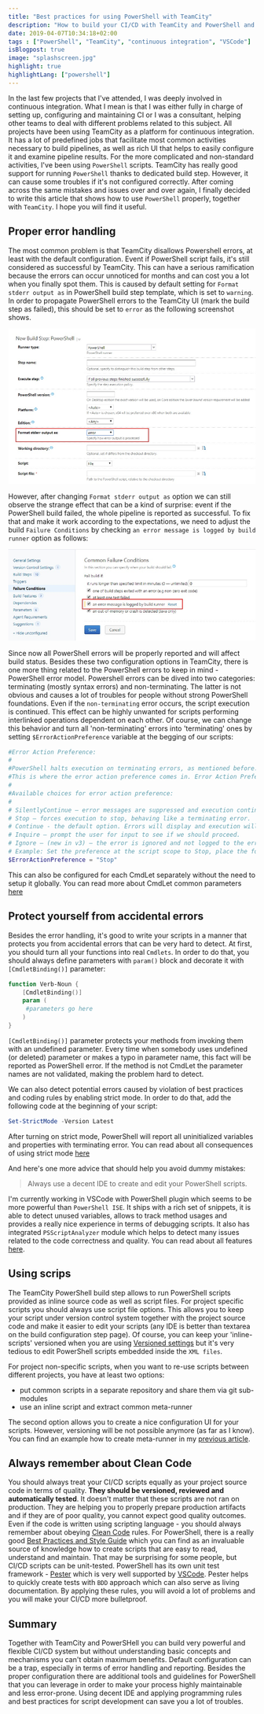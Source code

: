 ```yaml
---
title: "Best practices for using PowerShell with TeamCity"
description: "How to build your CI/CD with TeamCity and PowerShell and avoid common pitfalls."
date: 2019-04-07T10:34:18+02:00
tags : ["PowerShell", "TeamCity", "continuous integration", "VSCode"]
isBlogpost: true
image: "splashscreen.jpg"
highlight: true
highlightLang: ["powershell"]
---
```



In the last few projects that I've attended, I was deeply involved in continuous integration. What I mean is that I was either fully in charge of setting up, configuring and maintaining CI or I was a consultant, helping other teams to deal with different problems related to this subject. All projects have been using TeamCity as a platform for continuous integration. It has a lot of predefined jobs that facilitate most common activities necessary to build pipelines, as well as rich UI that helps to easily configure it and examine pipeline results. For the more complicated and non-standard activities, I've been using `PowerShell` scripts. TeamCity has really good support for running `PowerShell` thanks to dedicated build step. However, it can cause some troubles if it's not configured correctly. After coming across the same mistakes and issues over and over again, I finally decided to write this article that shows how to use `PowerShell` properly, together with `TeamCity`. I hope you will find it useful.


## Proper error handling

The most common problem is that TeamCity disallows Powershell errors, at least with the default configuration. Event if PowerShell script fails, it's still considered as successful by TeamCity. This can have a serious ramification because the errors can occur unnoticed for months and can cost you a lot when you finally spot them. This is caused by default setting for `Format stderr output as` in PowerShell build step template, which is set to `warning`.  In order to propagate PowerShell errors to the TeamCity UI (mark the build step as failed), this should be set to `error` as the following screenshot shows.

![](error_handling_for_ps.jpg)

However, after changing `Format stderr output as` option we can still observe the strange effect that can be a kind of surprise: event if the PowerShell build failed, the whole pipeline is reported as successful. To fix that and make it work according to the expectations, we need to adjust the build `Failure Conditions` by checking `an error message is logged by build runner` option as follows: 

![](teamcity_failure_condition.jpg)


Since now all PowerShell errors will be properly reported and will affect build status. Besides these two configuration options in TeamCity, there is one more thing related to the PowerShell errors to keep in mind - PowerShell error model. Powershell errors can be dived into two categories: terminating (mostly syntax errors) and non-terminating. The latter is not obvious and causes a lot of troubles for people without strong PowerShell foundations. Even if the `non-terminating` error occurs, the script execution is continued. This effect can be highly unwanted for scripts performing interlinked operations dependent on each other. Of course, we can change this behavior and turn all 'non-terminating' errors into 'terminating' ones by setting `$ErrorActionPreference` variable at the begging of our scripts:

```powershell
#Error Action Preference:
#
#PowerShell halts execution on terminating errors, as mentioned before. For non-terminating errors we have the option to tell PowerShell how to handle these situations. 
#This is where the error action preference comes in. Error Action Preference allows us to specify the desired behavior for a non-terminating error; it can be scoped at the command level or all the way up to the script level.
#
#Available choices for error action preference:
#
# SilentlyContinue – error messages are suppressed and execution continues.
# Stop – forces execution to stop, behaving like a terminating error.
# Continue - the default option. Errors will display and execution will continue.
# Inquire – prompt the user for input to see if we should proceed.
# Ignore – (new in v3) – the error is ignored and not logged to the error stream. Has very restricted usage scenarios.
# Example: Set the preference at the script scope to Stop, place the following near the top of the script file:
$ErrorActionPreference = "Stop"
```

This can also be configured for each CmdLet separately without the need to setup it globally. You can read more about CmdLet common parameters [here](https://docs.microsoft.com/en-us/powershell/module/microsoft.powershell.core/about/about_commonparameters?view=powershell-6)

## Protect yourself from accidental errors

Besides the error handling, it's good to write your scripts in a manner that protects you from accidental errors that can be very hard to detect. At first, you should turn all your functions into real `Cmdlets`. In order to do that, you should always define parameters with `param()` block and decorate it with `[CmdletBinding()]` parameter:

```powershell
function Verb-Noun {
    [CmdletBinding()]
    param (
     #parameters go here   
    )    
}
```

`[CmdletBinding()]` parameter protects your methods from invoking them with an undefined parameter. Every time when somebody uses undefined (or deleted) parameter or makes a typo in parameter name, this fact will be reported as PowerShell error.  If the method is not CmdLet the parameter names are not validated, making the problem hard to detect.

We can also detect potential errors caused by violation of best practices and coding rules by enabling strict mode. In order to do that, add the following code at the beginning of your script:

```powershell
Set-StrictMode -Version Latest
```

After turning on strict mode, PowerShell will report all uninitialized variables and properties with terminating error. You can read about all consequences of using strict mode [here](https://docs.microsoft.com/en-us/powershell/module/microsoft.powershell.core/set-strictmode?view=powershell-6)



And here's one more advice that should help you avoid dummy mistakes: 

> Always use a decent IDE to create and edit your PowerShell scripts. 

I'm currently working in VSCode with PowerShell plugin which seems to be more powerful than `PowerShell ISE`. It ships with a rich set of snippets, it is able to detect unused variables, allows to track method usages and provides a really nice experience in terms of debugging scripts. It also has integrated `PSScriptAnalyzer` module which helps to detect many issues related to the code correctness and quality. You can read about all features [here](https://code.visualstudio.com/docs/languages/powershell).


## Using scrips

The TeamCity PowerShell build step allows to run PowerShell scripts provided as inline source code as well as script files. For project specific scripts you should always use script file options. This allows you to keep your script under version control system together with the project source code and make it easier to edit your scripts (any IDE is better than textarea on the build configuration step page). Of course, you can keep your 'inline-scripts' versioned when you are using [Versioned settings](https://confluence.jetbrains.com/display/TCD10/Storing+Project+Settings+in+Version+Control) but it's very tedious to edit PowerShell scripts embedded inside the `XML files`.

For project non-specific scripts, when you want to re-use scripts between different projects, you have at least two options:

- put common scripts in a separate repository and share them via git sub-modules
- use an inline script and extract common meta-runner

The second option allows you to create a nice configuration UI for your scripts. However, versioning will be not possible anymore (as far as I know). You can find an example how to create meta-runner in my [previous article](/post/integrating-teamcity-with-msteams/).


## Always remember about Clean Code

You should always treat your CI/CD scripts equally as your project source code in terms of quality. __They should be versioned, reviewed and automatically tested__. It doesn't matter that these scripts are not ran on production. They are helping you to properly prepare production artifacts and if they are of poor quality, you cannot expect good quality outcomes. Even if the code is written using scripting language - you should always remember about obeying [Clean Code](https://www.amazon.com/Clean-Code-Handbook-Software-Craftsmanship-ebook/dp/B001GSTOAM) rules. For PowerShell, there is a really good [Best Practices and Style Guide](https://github.com/PoshCode/PowerShellPracticeAndStyle) which you can find as an invaluable source of knowledge how to create scripts that are easy to read, understand and maintain. That may be surprising for some people, but CI/CD scripts can be unit-tested. PowerShell has its own unit test framework - [Pester](https://github.com/pester/Pester) which is very well supported by [VSCode](https://code.visualstudio.com/docs/languages/powershell#_pester). Pester helps to quickly create tests with `BDD` approach which can also serve as living documentation. By applying these rules, you will avoid a lot of problems and you will make your CI/CD more bulletproof.

## Summary

Together with TeamCity and PowerSHell you can build very powerful and flexible CI/CD system but without understanding basic concepts and mechanisms you can't obtain maximum benefits. Default configuration can be a trap, especially in terms of error handling and reporting. Besides the proper configuration there are additional tools and guidelines for PowerShell that you can leverage in order to make your process highly maintainable and less error-prone. Using decent IDE and applying programming rules and best practices for script development can save you a lot of troubles.